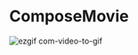 # ComposeMovie

![ezgif com-video-to-gif](https://github.com/tamerlankayak/ComposeMovie/assets/29164777/9903ebdb-90c2-47f3-8f5e-b0923a49f6f7)

